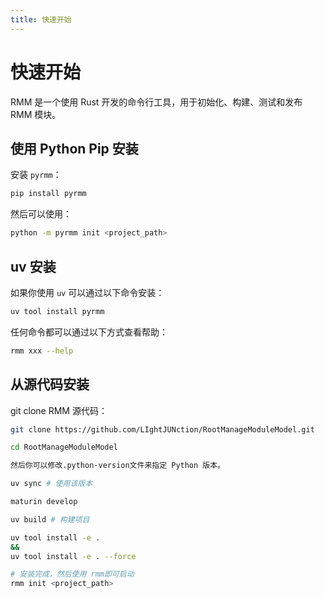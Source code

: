 ```yaml
---
title: 快速开始
---
```


# 快速开始

RMM 是一个使用 Rust 开发的命令行工具，用于初始化、构建、测试和发布 RMM 模块。


## 使用 Python Pip 安装

安装 `pyrmm`：

```bash
pip install pyrmm
```

然后可以使用：

```bash
python -m pyrmm init <project_path>
```

## uv 安装
如果你使用 `uv` 可以通过以下命令安装：

```bash
uv tool install pyrmm
```

任何命令都可以通过以下方式查看帮助：

```bash
rmm xxx --help
```

## 从源代码安装

git clone RMM 源代码：

```bash
git clone https://github.com/LIghtJUNction/RootManageModuleModel.git

cd RootManageModuleModel

然后你可以修改.python-version文件来指定 Python 版本。

uv sync # 使用该版本

maturin develop

uv build # 构建项目

uv tool install -e .
&& 
uv tool install -e . --force

# 安装完成，然后使用 rmm即可启动
rmm init <project_path>


```